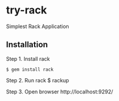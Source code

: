 # try-rack

Simplest Rack Application

## Installation

Step 1. Install rack

    $ gem install rack

Step 2. Run rack
    $ rackup

Step 3. Open browser
    http://localhost:9292/